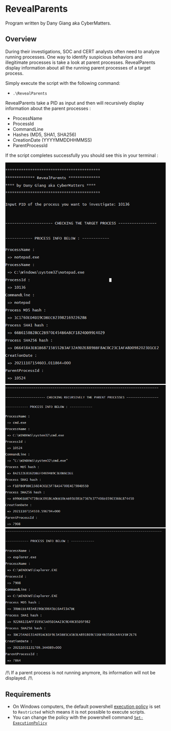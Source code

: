 # RevealParents

Program written by Dany Giang aka CyberMatters.

## Overview

During their investigations, SOC and CERT analysts often need to analyze running processes.
One way to identify suspicious behaviors and illegitimate processes is take a look at parent processes.
RevealParents display information about all the running parent processes of a target process.

Simply execute the script with the following command:

* `.\RevealParents`

RevealParents take a PID as input and then will recursively display information about the parent processes :

* ProcessName
* ProcessId
* CommandLine
* Hashes (MD5, SHA1, SHA256)
* CreationDate (YYYYMMDDHHMMSS)
* ParentProcessId

If the script completes successfully you should see this in your terminal :

![success1](images/success1.PNG)
![success2](images/success2.PNG)
![success3](images/success3.PNG)

/!\ If a parent process is not running anymore, its information will not be displayed. /!\

## Requirements

* On Windows computers, the default powershell [execution policy](https://docs.microsoft.com/en-us/powershell/module/microsoft.powershell.core/about/about_execution_policies?view=powershell-7.1) is set to `Restricted` which means it is not possible to execute scripts.
* You can change the policy with the powershell command [`Set-ExecutionPolicy`](https://docs.microsoft.com/en-us/powershell/module/microsoft.powershell.security/set-executionpolicy?view=powershell-7.1)
